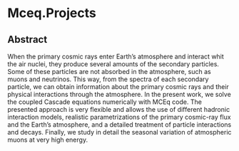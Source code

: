 # Mceq.Projects

## Abstract

When the primary cosmic rays enter Earth’s atmosphere and interact whit
the air nuclei, they produce several amounts of the secondary particles.
Some of these particles are not absorbed in the atmosphere, such as muons
and neutrinos. This way, from the spectra of each secondary particle, we
can obtain information about the primary cosmic rays and their physical
interactions through the atmosphere. In the present work, we solve the
coupled Cascade equations numerically with MCEq code. The presented
approach is very flexible and allows the use of different hadronic interaction
models, realistic parametrizations of the primary cosmic-ray flux and the
Earth’s atmosphere, and a detailed treatment of particle interactions and
decays. Finally, we study in detail the seasonal variation of atmospheric
muons at very high energy.
